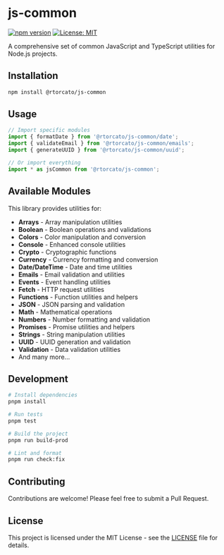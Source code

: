 # js-common

[![npm version](https://badge.fury.io/js/%40rtorcato%2Fjs-common.svg)](https://badge.fury.io/js/%40rtorcato%2Fjs-common)
[![License: MIT](https://img.shields.io/badge/License-MIT-yellow.svg)](https://opensource.org/licenses/MIT)

A comprehensive set of common JavaScript and TypeScript utilities for Node.js projects.

## Installation

```bash
npm install @rtorcato/js-common
```

## Usage

```typescript
// Import specific modules
import { formatDate } from '@rtorcato/js-common/date';
import { validateEmail } from '@rtorcato/js-common/emails';
import { generateUUID } from '@rtorcato/js-common/uuid';

// Or import everything
import * as jsCommon from '@rtorcato/js-common';
```

## Available Modules

This library provides utilities for:

- **Arrays** - Array manipulation utilities
- **Boolean** - Boolean operations and validations
- **Colors** - Color manipulation and conversion
- **Console** - Enhanced console utilities
- **Crypto** - Cryptographic functions
- **Currency** - Currency formatting and conversion
- **Date/DateTime** - Date and time utilities
- **Emails** - Email validation and utilities
- **Events** - Event handling utilities
- **Fetch** - HTTP request utilities
- **Functions** - Function utilities and helpers
- **JSON** - JSON parsing and validation
- **Math** - Mathematical operations
- **Numbers** - Number formatting and validation
- **Promises** - Promise utilities and helpers
- **Strings** - String manipulation utilities
- **UUID** - UUID generation and validation
- **Validation** - Data validation utilities
- And many more...

## Development

```bash
# Install dependencies
pnpm install

# Run tests
pnpm test

# Build the project
pnpm run build-prod

# Lint and format
pnpm run check:fix
```

## Contributing

Contributions are welcome! Please feel free to submit a Pull Request.

## License

This project is licensed under the MIT License - see the [LICENSE](LICENSE) file for details.